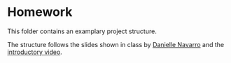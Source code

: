 # Homework

This folder contains an examplary project structure.

The structure follows the slides shown in class by [Danielle Navarro](https://slides.djnavarro.net/project-structure/#1) and the [introductory video](https://vimeo.com/412835411?embedded=true&source=video_title&owner=109586811).
